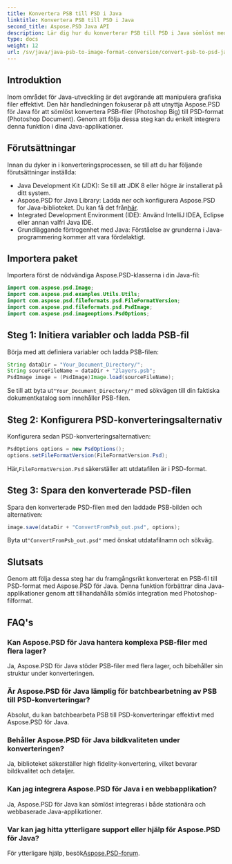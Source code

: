 ```yaml
---
title: Konvertera PSB till PSD i Java
linktitle: Konvertera PSB till PSD i Java
second_title: Aspose.PSD Java API
description: Lär dig hur du konverterar PSB till PSD i Java sömlöst med Aspose.PSD, vilket förbättrar grafisk filhantering i dina applikationer.
type: docs
weight: 12
url: /sv/java/java-psb-to-image-format-conversion/convert-psb-to-psd-java/
---
```

## Introduktion
Inom området för Java-utveckling är det avgörande att manipulera grafiska filer effektivt. Den här handledningen fokuserar på att utnyttja Aspose.PSD för Java för att sömlöst konvertera PSB-filer (Photoshop Big) till PSD-format (Photoshop Document). Genom att följa dessa steg kan du enkelt integrera denna funktion i dina Java-applikationer.
## Förutsättningar
Innan du dyker in i konverteringsprocessen, se till att du har följande förutsättningar inställda:
- Java Development Kit (JDK): Se till att JDK 8 eller högre är installerat på ditt system.
-  Aspose.PSD for Java Library: Ladda ner och konfigurera Aspose.PSD for Java-biblioteket. Du kan få det från[här](https://releases.aspose.com/psd/java/).
- Integrated Development Environment (IDE): Använd IntelliJ IDEA, Eclipse eller annan valfri Java IDE.
- Grundläggande förtrogenhet med Java: Förståelse av grunderna i Java-programmering kommer att vara fördelaktigt.
## Importera paket
Importera först de nödvändiga Aspose.PSD-klasserna i din Java-fil:
```java
import com.aspose.psd.Image;
import com.aspose.psd.examples.Utils.Utils;
import com.aspose.psd.fileformats.psd.FileFormatVersion;
import com.aspose.psd.fileformats.psd.PsdImage;
import com.aspose.psd.imageoptions.PsdOptions;
```
## Steg 1: Initiera variabler och ladda PSB-fil
Börja med att definiera variabler och ladda PSB-filen:
```java
String dataDir = "Your_Document_Directory/";
String sourceFileName = dataDir + "2layers.psb";
PsdImage image = (PsdImage)Image.load(sourceFileName);
```
 Se till att byta ut`"Your_Document_Directory/"` med sökvägen till din faktiska dokumentkatalog som innehåller PSB-filen.
## Steg 2: Konfigurera PSD-konverteringsalternativ
Konfigurera sedan PSD-konverteringsalternativen:
```java
PsdOptions options = new PsdOptions();
options.setFileFormatVersion(FileFormatVersion.Psd);
```
 Här,`FileFormatVersion.Psd` säkerställer att utdatafilen är i PSD-format.
## Steg 3: Spara den konverterade PSD-filen
Spara den konverterade PSD-filen med den laddade PSB-bilden och alternativen:
```java
image.save(dataDir + "ConvertFromPsb_out.psd", options);
```
 Byta ut`"ConvertFromPsb_out.psd"` med önskat utdatafilnamn och sökväg.

## Slutsats
Genom att följa dessa steg har du framgångsrikt konverterat en PSB-fil till PSD-format med Aspose.PSD för Java. Denna funktion förbättrar dina Java-applikationer genom att tillhandahålla sömlös integration med Photoshop-filformat.
## FAQ's
### Kan Aspose.PSD för Java hantera komplexa PSB-filer med flera lager?
Ja, Aspose.PSD för Java stöder PSB-filer med flera lager, och bibehåller sin struktur under konverteringen.
### Är Aspose.PSD för Java lämplig för batchbearbetning av PSB till PSD-konverteringar?
Absolut, du kan batchbearbeta PSB till PSD-konverteringar effektivt med Aspose.PSD för Java.
### Behåller Aspose.PSD för Java bildkvaliteten under konverteringen?
Ja, biblioteket säkerställer high fidelity-konvertering, vilket bevarar bildkvalitet och detaljer.
### Kan jag integrera Aspose.PSD för Java i en webbapplikation?
Ja, Aspose.PSD för Java kan sömlöst integreras i både stationära och webbaserade Java-applikationer.
### Var kan jag hitta ytterligare support eller hjälp för Aspose.PSD för Java?
 För ytterligare hjälp, besök[Aspose.PSD-forum](https://forum.aspose.com/c/psd/34).
